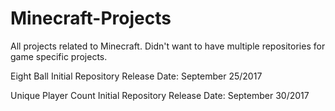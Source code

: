 # Minecraft-Projects
All projects related to Minecraft. Didn't want to have multiple repositories for game specific projects.

Eight Ball Initial Repository Release Date: September 25/2017

Unique Player Count Initial Repository Release Date: September 30/2017
